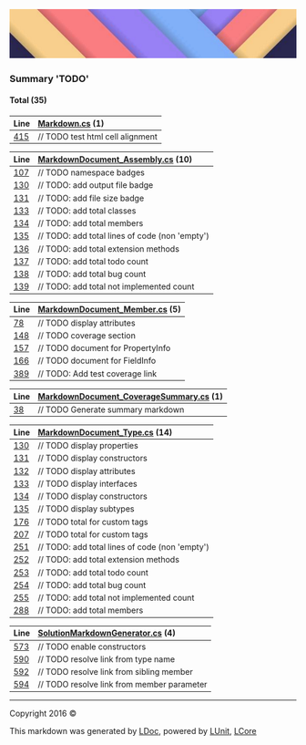 ![](LDoc/LDoc/Content/LDoc-banner-small.png "")

### Summary 'TODO'

#### Total (35)

Line | [Markdown.cs](LDoc/LDoc/Markdown/Generators/Markdown.cs) (1)
:---  | :--- 
[415](LDoc/LDoc/Markdown/Generators/Markdown.cs#L415) |                                 // TODO test html cell alignment


Line | [MarkdownDocument_Assembly.cs](LDoc/LDoc/Markdown/Generators/MarkdownDocument_Assembly.cs) (10)
:---  | :--- 
[107](LDoc/LDoc/Markdown/Generators/MarkdownDocument_Assembly.cs#L107) |                     // TODO namespace badges
[130](LDoc/LDoc/Markdown/Generators/MarkdownDocument_Assembly.cs#L130) |             // TODO: add output file badge
[131](LDoc/LDoc/Markdown/Generators/MarkdownDocument_Assembly.cs#L131) |             // TODO: add file size badge
[133](LDoc/LDoc/Markdown/Generators/MarkdownDocument_Assembly.cs#L133) |             // TODO: add total classes
[134](LDoc/LDoc/Markdown/Generators/MarkdownDocument_Assembly.cs#L134) |             // TODO: add total members
[135](LDoc/LDoc/Markdown/Generators/MarkdownDocument_Assembly.cs#L135) |             // TODO: add total lines of code (non 'empty')
[136](LDoc/LDoc/Markdown/Generators/MarkdownDocument_Assembly.cs#L136) |             // TODO: add total extension methods
[137](LDoc/LDoc/Markdown/Generators/MarkdownDocument_Assembly.cs#L137) |             // TODO: add total todo count
[138](LDoc/LDoc/Markdown/Generators/MarkdownDocument_Assembly.cs#L138) |             // TODO: add total bug count
[139](LDoc/LDoc/Markdown/Generators/MarkdownDocument_Assembly.cs#L139) |             // TODO: add total not implemented count


Line | [MarkdownDocument_Member.cs](LDoc/LDoc/Markdown/Generators/MarkdownDocument_Member.cs) (5)
:---  | :--- 
[78](LDoc/LDoc/Markdown/Generators/MarkdownDocument_Member.cs#L78) |             // TODO display attributes
[148](LDoc/LDoc/Markdown/Generators/MarkdownDocument_Member.cs#L148) |                 // TODO coverage section
[157](LDoc/LDoc/Markdown/Generators/MarkdownDocument_Member.cs#L157) |                 // TODO document for PropertyInfo
[166](LDoc/LDoc/Markdown/Generators/MarkdownDocument_Member.cs#L166) |                 // TODO document for FieldInfo
[389](LDoc/LDoc/Markdown/Generators/MarkdownDocument_Member.cs#L389) |                 // TODO: Add test coverage link


Line | [MarkdownDocument_CoverageSummary.cs](LDoc/LDoc/Markdown/Generators/MarkdownDocument_CoverageSummary.cs) (1)
:---  | :--- 
[38](LDoc/LDoc/Markdown/Generators/MarkdownDocument_CoverageSummary.cs#L38) |             // TODO Generate summary markdown


Line | [MarkdownDocument_Type.cs](LDoc/LDoc/Markdown/Generators/MarkdownDocument_Type.cs) (14)
:---  | :--- 
[130](LDoc/LDoc/Markdown/Generators/MarkdownDocument_Type.cs#L130) |             // TODO display properties 
[131](LDoc/LDoc/Markdown/Generators/MarkdownDocument_Type.cs#L131) |             // TODO display constructors 
[132](LDoc/LDoc/Markdown/Generators/MarkdownDocument_Type.cs#L132) |             // TODO display attributes
[133](LDoc/LDoc/Markdown/Generators/MarkdownDocument_Type.cs#L133) |             // TODO display interfaces 
[134](LDoc/LDoc/Markdown/Generators/MarkdownDocument_Type.cs#L134) |             // TODO display constructors
[135](LDoc/LDoc/Markdown/Generators/MarkdownDocument_Type.cs#L135) |             // TODO display subtypes
[176](LDoc/LDoc/Markdown/Generators/MarkdownDocument_Type.cs#L176) |                             // TODO total for custom tags
[207](LDoc/LDoc/Markdown/Generators/MarkdownDocument_Type.cs#L207) |                         // TODO total for custom tags
[251](LDoc/LDoc/Markdown/Generators/MarkdownDocument_Type.cs#L251) |                 // TODO: add total lines of code (non 'empty')
[252](LDoc/LDoc/Markdown/Generators/MarkdownDocument_Type.cs#L252) |                 // TODO: add total extension methods
[253](LDoc/LDoc/Markdown/Generators/MarkdownDocument_Type.cs#L253) |                 // TODO: add total todo count
[254](LDoc/LDoc/Markdown/Generators/MarkdownDocument_Type.cs#L254) |                 // TODO: add total bug count
[255](LDoc/LDoc/Markdown/Generators/MarkdownDocument_Type.cs#L255) |                 // TODO: add total not implemented count
[288](LDoc/LDoc/Markdown/Generators/MarkdownDocument_Type.cs#L288) |             // TODO: add total members


Line | [SolutionMarkdownGenerator.cs](LDoc/LDoc/Markdown/Generators/SolutionMarkdownGenerator.cs) (4)
:---  | :--- 
[573](LDoc/LDoc/Markdown/Generators/SolutionMarkdownGenerator.cs#L573) |             // TODO enable constructors
[590](LDoc/LDoc/Markdown/Generators/SolutionMarkdownGenerator.cs#L590) |             // TODO resolve link from type name
[592](LDoc/LDoc/Markdown/Generators/SolutionMarkdownGenerator.cs#L592) |             // TODO resolve link from sibling member
[594](LDoc/LDoc/Markdown/Generators/SolutionMarkdownGenerator.cs#L594) |             // TODO resolve link from member parameter




---

Copyright 2016 &copy; [](LDoc/README.md) [](LDoc/TableOfContents.md)

This markdown was generated by [LDoc](https://github.com/CodeSingularity/LDoc), powered by [LUnit](https://github.com/CodeSingularity/LUnit), [LCore](https://github.com/CodeSingularity/LCore)
